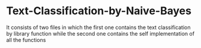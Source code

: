 # Text-Classification-by-Naive-Bayes
It consists of  two files in which the first one contains the text classification by library function while the second one contains the self implementation of all the functions
